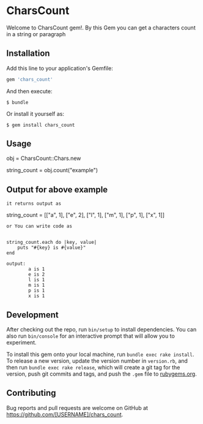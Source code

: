 # CharsCount

Welcome to CharsCount gem!.
By this Gem you can get a characters count in a string or paragraph

## Installation

Add this line to your application's Gemfile:

```ruby
gem 'chars_count'
```

And then execute:

    $ bundle

Or install it yourself as:

    $ gem install chars_count

## Usage

obj = CharsCount::Chars.new

string_count = obj.count("example")

## Output for above example

	it returns output as

string_count = [["a", 1], ["e", 2], ["l", 1], ["m", 1], ["p", 1], ["x", 1]]

	or You can write code as


	string_count.each do |key, value| 
		puts "#{key} is #{value}"
	end

	output:
			a is 1
			e is 2
			l is 1
			m is 1
			p is 1
			x is 1

## Development

After checking out the repo, run `bin/setup` to install dependencies. You can also run `bin/console` for an interactive prompt that will allow you to experiment.

To install this gem onto your local machine, run `bundle exec rake install`. To release a new version, update the version number in `version.rb`, and then run `bundle exec rake release`, which will create a git tag for the version, push git commits and tags, and push the `.gem` file to [rubygems.org](https://rubygems.org).

## Contributing

Bug reports and pull requests are welcome on GitHub at https://github.com/[USERNAME]/chars_count.
